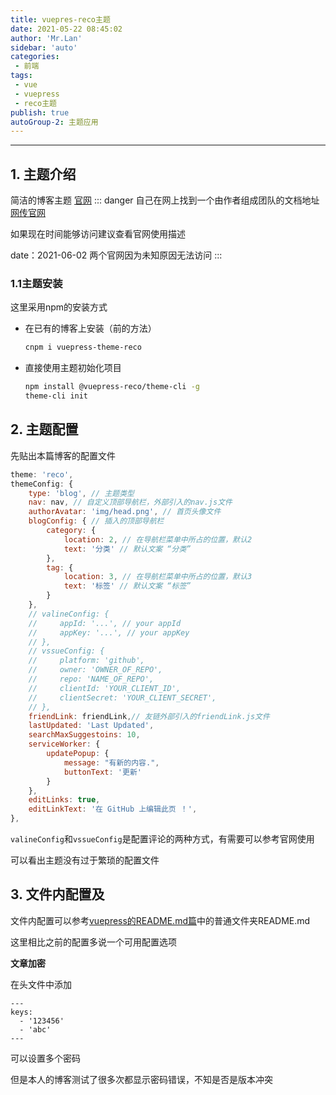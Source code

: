 ```yaml
--- 
title: vuepres-reco主题
date: 2021-05-22 08:45:02
author: 'Mr.Lan'
sidebar: 'auto'
categories: 
 - 前端
tags: 
 - vue
 - vuepress
 - reco主题
publish: true
autoGroup-2: 主题应用
---
```

***
## **1. 主题介绍**
简洁的博客主题 [官网](http://vuepress-theme-reco.recoluan.com)
::: danger
自己在网上找到一个由作者组成团队的文档地址[网传官网](http://www.likemashang.com/)

如果现在时间能够访问建议查看官网使用描述

date：2021-06-02 两个官网因为未知原因无法访问
:::
### **1.1主题安装**
这里采用npm的安装方式
+ 在已有的博客上安装（前的方法）
    ``` sh
    cnpm i vuepress-theme-reco
    ```
+ 直接使用主题初始化项目
    ``` sh
    npm install @vuepress-reco/theme-cli -g
    theme-cli init
    ```

## **2. 主题配置**
先贴出本篇博客的配置文件
``` js
theme: 'reco',
themeConfig: {
    type: 'blog', // 主题类型
    nav: nav, // 自定义顶部导航栏，外部引入的nav.js文件
    authorAvatar: 'img/head.png', // 首页头像文件
    blogConfig: { // 插入的顶部导航栏
        category: {
            location: 2, // 在导航栏菜单中所占的位置，默认2
            text: '分类' // 默认文案 “分类”
        },
        tag: {
            location: 3, // 在导航栏菜单中所占的位置，默认3
            text: '标签' // 默认文案 “标签”
        }
    },
    // valineConfig: {
    //     appId: '...', // your appId
    //     appKey: '...', // your appKey
    // },
    // vssueConfig: {
    //     platform: 'github',
    //     owner: 'OWNER_OF_REPO',
    //     repo: 'NAME_OF_REPO',
    //     clientId: 'YOUR_CLIENT_ID',
    //     clientSecret: 'YOUR_CLIENT_SECRET',
    // },
    friendLink: friendLink,// 友链外部引入的friendLink.js文件
    lastUpdated: 'Last Updated',
    searchMaxSuggestoins: 10,
    serviceWorker: {
        updatePopup: {
            message: "有新的内容.",
            buttonText: '更新'
        }
    },
    editLinks: true,
    editLinkText: '在 GitHub 上编辑此页 ！',
},
```
`valineConfig`和`vssueConfig`是配置评论的两种方式，有需要可以参考官网使用

可以看出主题没有过于繁琐的配置文件
## **3. 文件内配置及**
文件内配置可以参考[vuepress的README.md篇](./vuepress_readme.md)中的普通文件夹README.md

这里相比之前的配置多说一个可用配置选项

**文章加密**

在头文件中添加
```
---
keys:
  - '123456'
  - 'abc'
---
```
可以设置多个密码

但是本人的博客测试了很多次都显示密码错误，不知是否是版本冲突
